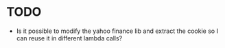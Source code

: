 
# TODO
 - Is it possible to modify the yahoo finance lib and extract the cookie so I can reuse it in different lambda calls?